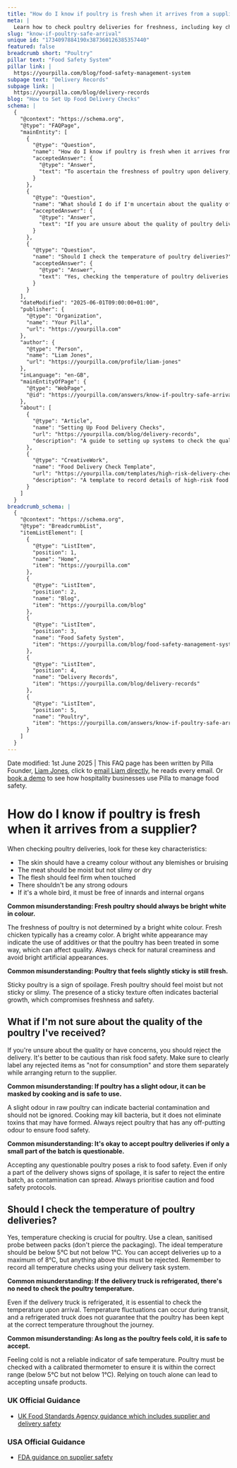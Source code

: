 ```yaml
---
title: "How do I know if poultry is fresh when it arrives from a supplier?"
meta: |
  Learn how to check poultry deliveries for freshness, including key characteristics to look for, what to do if unsure about quality, and the importance of temperature checks.
slug: "know-if-poultry-safe-arrival"
unique id: "1734097884190x387360126385357440"
featured: false
breadcrumb short: "Poultry"
pillar text: "Food Safety System"
pillar link: |
  https://yourpilla.com/blog/food-safety-management-system
subpage text: "Delivery Records"
subpage link: |
  https://yourpilla.com/blog/delivery-records
blog: "How to Set Up Food Delivery Checks"
schema: |
  {
    "@context": "https://schema.org",
    "@type": "FAQPage",
    "mainEntity": [
      {
        "@type": "Question",
        "name": "How do I know if poultry is fresh when it arrives from a supplier?",
        "acceptedAnswer": {
          "@type": "Answer",
          "text": "To ascertain the freshness of poultry upon delivery, check for the following attributes: The skin should be creamy in colour and free from blemishes or bruises. The meat should feel moist but not slimy or dry, and the flesh should be firm when touched. Fresh poultry should not have strong odours. For whole birds, ensure they are free from innards and internal organs. Always avoid poultry that has been artificially whitened as this may involve the use of additives."
        }
      },
      {
        "@type": "Question",
        "name": "What should I do if I'm uncertain about the quality of the poultry I've received?",
        "acceptedAnswer": {
          "@type": "Answer",
          "text": "If you are unsure about the quality of poultry delivered, it's best to reject the delivery. Label any rejected items as 'not for consumption' and keep them separate while you arrange their return to the supplier. Rejecting questionable poultry helps maintain food safety standards."
        }
      },
      {
        "@type": "Question",
        "name": "Should I check the temperature of poultry deliveries?",
        "acceptedAnswer": {
          "@type": "Answer",
          "text": "Yes, checking the temperature of poultry deliveries is crucial. Use a clean, sanitised probe to check temperatures, ensuring the poultry is below 5°C but above 1°C. Accept deliveries up to a maximum of 8°C, but reject any poultry above this temperature. Record all temperature checks diligently."
        }
      }
    ],
    "dateModified": "2025-06-01T09:00:00+01:00",
    "publisher": {
      "@type": "Organization",
      "name": "Your Pilla",
      "url": "https://yourpilla.com"
    },
    "author": {
      "@type": "Person",
      "name": "Liam Jones",
      "url": "https://yourpilla.com/profile/liam-jones"
    },
    "inLanguage": "en-GB",
    "mainEntityOfPage": {
      "@type": "WebPage",
      "@id": "https://yourpilla.com/answers/know-if-poultry-safe-arrival"
    },
    "about": [
      {
        "@type": "Article",
        "name": "Setting Up Food Delivery Checks",
        "url": "https://yourpilla.com/blog/delivery-records",
        "description": "A guide to setting up systems to check the quality of food deliveries effectively, ensuring compliance and safety."
      },
      {
        "@type": "CreativeWork",
        "name": "Food Delivery Check Template",
        "url": "https://yourpilla.com/templates/high-risk-delivery-check",
        "description": "A template to record details of high-risk food deliveries, including temperatures and condition of food received."
      }
    ]
  }
breadcrumb_schema: |
  {
    "@context": "https://schema.org",
    "@type": "BreadcrumbList",
    "itemListElement": [
      {
        "@type": "ListItem",
        "position": 1,
        "name": "Home",
        "item": "https://yourpilla.com"
      },
      {
        "@type": "ListItem",
        "position": 2,
        "name": "Blog",
        "item": "https://yourpilla.com/blog"
      },
      {
        "@type": "ListItem",
        "position": 3,
        "name": "Food Safety System",
        "item": "https://yourpilla.com/blog/food-safety-management-system"
      },
      {
        "@type": "ListItem",
        "position": 4,
        "name": "Delivery Records",
        "item": "https://yourpilla.com/blog/delivery-records"
      },
      {
        "@type": "ListItem",
        "position": 5,
        "name": "Poultry",
        "item": "https://yourpilla.com/answers/know-if-poultry-safe-arrival"
      }
    ]
  }
---
```


Date modified: 1st June 2025 | This FAQ page has been written by Pilla Founder, [Liam Jones](https://yourpilla.com/profile/liam-jones), click to [email Liam directly](https://mailto:liam@yourpilla.com/), he reads every email. Or [book a demo](https://calendly.com/pilla/demo) to see how hospitality businesses use Pilla to manage food safety.

# How do I know if poultry is fresh when it arrives from a supplier?

When checking poultry deliveries, look for these key characteristics:

-   The skin should have a creamy colour without any blemishes or bruising
-   The meat should be moist but not slimy or dry
-   The flesh should feel firm when touched
-   There shouldn't be any strong odours
-   If it's a whole bird, it must be free of innards and internal organs

**Common misunderstanding: Fresh poultry should always be bright white in colour.**

The freshness of poultry is not determined by a bright white colour. Fresh chicken typically has a creamy color. A bright white appearance may indicate the use of additives or that the poultry has been treated in some way, which can affect quality. Always check for natural creaminess and avoid bright artificial appearances.

**Common misunderstanding: Poultry that feels slightly sticky is still fresh.**

Sticky poultry is a sign of spoilage. Fresh poultry should feel moist but not sticky or slimy. The presence of a sticky texture often indicates bacterial growth, which compromises freshness and safety.

## What if I'm not sure about the quality of the poultry I've received?

If you're unsure about the quality or have concerns, you should reject the delivery. It's better to be cautious than risk food safety. Make sure to clearly label any rejected items as "not for consumption" and store them separately while arranging return to the supplier.

**Common misunderstanding: If poultry has a slight odour, it can be masked by cooking and is safe to use.**

A slight odour in raw poultry can indicate bacterial contamination and should not be ignored. Cooking may kill bacteria, but it does not eliminate toxins that may have formed. Always reject poultry that has any off-putting odour to ensure food safety.

**Common misunderstanding: It's okay to accept poultry deliveries if only a small part of the batch is questionable.**

Accepting any questionable poultry poses a risk to food safety. Even if only a part of the delivery shows signs of spoilage, it is safer to reject the entire batch, as contamination can spread. Always prioritise caution and food safety protocols.

## Should I check the temperature of poultry deliveries?

Yes, temperature checking is crucial for poultry. Use a clean, sanitised probe between packs (don't pierce the packaging). The ideal temperature should be below 5°C but not below 1°C. You can accept deliveries up to a maximum of 8°C, but anything above this must be rejected. Remember to record all temperature checks using your delivery task system.

**Common misunderstanding: If the delivery truck is refrigerated, there's no need to check the poultry temperature.**

Even if the delivery truck is refrigerated, it is essential to check the temperature upon arrival. Temperature fluctuations can occur during transit, and a refrigerated truck does not guarantee that the poultry has been kept at the correct temperature throughout the journey.

**Common misunderstanding: As long as the poultry feels cold, it is safe to accept.**

Feeling cold is not a reliable indicator of safe temperature. Poultry must be checked with a calibrated thermometer to ensure it is within the correct range (below 5°C but not below 1°C). Relying on touch alone can lead to accepting unsafe products.

### UK Official Guidance

-   [UK Food Standards Agency guidance which includes supplier and delivery safety](https://www.food.gov.uk/business-guidance/managing-food-safety)

### USA Official Guidance

-   [FDA guidance on supplier safety](https://www.fda.gov/food/importing-food-products-united-states/industry-resources-third-party-audit-standards-and-fsma-supplier-verification-requirements)